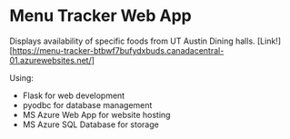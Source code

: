 # Menu Tracker Web App
Displays availability of specific foods from UT Austin Dining halls.
[Link!][https://menu-tracker-btbwf7bufydxbuds.canadacentral-01.azurewebsites.net/]

Using:
* Flask for web development
* pyodbc for database management
* MS Azure Web App for website hosting
* MS Azure SQL Database for storage